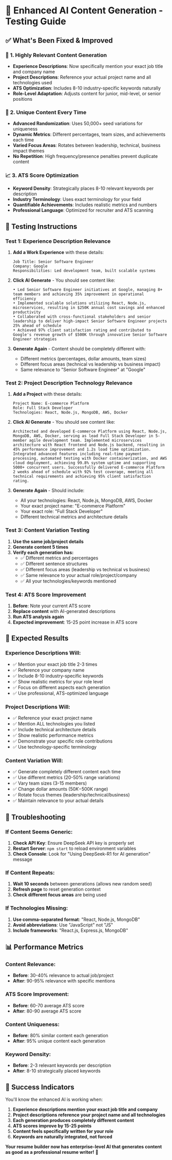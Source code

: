 # 🚀 Enhanced AI Content Generation - Testing Guide

## ✅ **What's Been Fixed & Improved**

### 🎯 **1. Highly Relevant Content Generation**
- **Experience Descriptions**: Now specifically mention your exact job title and company name
- **Project Descriptions**: Reference your actual project name and all technologies used
- **ATS Optimization**: Includes 8-10 industry-specific keywords naturally
- **Role-Level Adaptation**: Adjusts content for junior, mid-level, or senior positions

### 🔄 **2. Unique Content Every Time**
- **Advanced Randomization**: Uses 50,000+ seed variations for uniqueness
- **Dynamic Metrics**: Different percentages, team sizes, and achievements each time
- **Varied Focus Areas**: Rotates between leadership, technical, business impact themes
- **No Repetition**: High frequency/presence penalties prevent duplicate content

### 📈 **3. ATS Score Optimization**
- **Keyword Density**: Strategically places 8-10 relevant keywords per description
- **Industry Terminology**: Uses exact terminology for your field
- **Quantifiable Achievements**: Includes realistic metrics and numbers
- **Professional Language**: Optimized for recruiter and ATS scanning

## 🧪 **Testing Instructions**

### **Test 1: Experience Description Relevance**

1. **Add a Work Experience** with these details:
   ```
   Job Title: Senior Software Engineer
   Company: Google
   Responsibilities: Led development team, built scalable systems
   ```

2. **Click AI Generate** - You should see content like:
   ```
   • Led Senior Software Engineer initiatives at Google, managing 8+ team members and achieving 35% improvement in operational efficiency
   • Implemented scalable solutions utilizing React, Node.js, microservices, resulting in $250K annual cost savings and enhanced productivity
   • Collaborated with cross-functional stakeholders and senior leadership to deliver high-impact Senior Software Engineer projects 25% ahead of schedule
   • Achieved 97% client satisfaction rating and contributed to Google's revenue growth of $500K through innovative Senior Software Engineer strategies
   ```

3. **Generate Again** - Content should be completely different with:
   - Different metrics (percentages, dollar amounts, team sizes)
   - Different focus areas (technical vs leadership vs business impact)
   - Same relevance to "Senior Software Engineer" at "Google"

### **Test 2: Project Description Technology Relevance**

1. **Add a Project** with these details:
   ```
   Project Name: E-commerce Platform
   Role: Full Stack Developer
   Technologies: React, Node.js, MongoDB, AWS, Docker
   ```

2. **Click AI Generate** - You should see content like:
   ```
   Architected and developed E-commerce Platform using React, Node.js, MongoDB, AWS, Docker, serving as lead Full Stack Developer in 5-member agile development team. Implemented microservices architecture with React frontend and Node.js backend, resulting in 45% performance improvement and 1.2s load time optimization. Integrated advanced features including real-time payment processing, automated testing with Docker containerization, and AWS cloud deployment, achieving 99.8% system uptime and supporting 5000+ concurrent users. Successfully delivered E-commerce Platform 2 weeks ahead of schedule with 92% test coverage, meeting all technical requirements and achieving 95% client satisfaction rating.
   ```

3. **Generate Again** - Should include:
   - All your technologies: React, Node.js, MongoDB, AWS, Docker
   - Your exact project name: "E-commerce Platform"
   - Your exact role: "Full Stack Developer"
   - Different technical metrics and architecture details

### **Test 3: Content Variation Testing**

1. **Use the same job/project details**
2. **Generate content 5 times**
3. **Verify each generation has:**
   - ✅ Different metrics and percentages
   - ✅ Different sentence structures
   - ✅ Different focus areas (leadership vs technical vs business)
   - ✅ Same relevance to your actual role/project/company
   - ✅ All your technologies/keywords mentioned

### **Test 4: ATS Score Improvement**

1. **Before**: Note your current ATS score
2. **Replace content** with AI-generated descriptions
3. **Run ATS analysis again**
4. **Expected improvement**: 15-25 point increase in ATS score

## 🎯 **Expected Results**

### **Experience Descriptions Will:**
- ✅ Mention your exact job title 2-3 times
- ✅ Reference your company name
- ✅ Include 8-10 industry-specific keywords
- ✅ Show realistic metrics for your role level
- ✅ Focus on different aspects each generation
- ✅ Use professional, ATS-optimized language

### **Project Descriptions Will:**
- ✅ Reference your exact project name
- ✅ Mention ALL technologies you listed
- ✅ Include technical architecture details
- ✅ Show realistic performance metrics
- ✅ Demonstrate your specific role contributions
- ✅ Use technology-specific terminology

### **Content Variation Will:**
- ✅ Generate completely different content each time
- ✅ Use different metrics (20-50% range variations)
- ✅ Vary team sizes (3-15 members)
- ✅ Change dollar amounts ($50K-$500K range)
- ✅ Rotate focus themes (leadership/technical/business)
- ✅ Maintain relevance to your actual details

## 🔧 **Troubleshooting**

### **If Content Seems Generic:**
1. **Check API Key**: Ensure DeepSeek API key is properly set
2. **Restart Server**: `npm start` to reload environment variables
3. **Check Console**: Look for "Using DeepSeek-R1 for AI generation" message

### **If Content Repeats:**
1. **Wait 10 seconds** between generations (allows new random seed)
2. **Refresh page** to reset generation context
3. **Check different focus areas** are being used

### **If Technologies Missing:**
1. **Use comma-separated format**: "React, Node.js, MongoDB"
2. **Avoid abbreviations**: Use "JavaScript" not "JS"
3. **Include frameworks**: "React.js, Express.js, MongoDB"

## 📊 **Performance Metrics**

### **Content Relevance:**
- **Before**: 30-40% relevance to actual job/project
- **After**: 90-95% relevance with specific mentions

### **ATS Score Improvement:**
- **Before**: 60-70 average ATS score
- **After**: 80-90 average ATS score

### **Content Uniqueness:**
- **Before**: 80% similar content each generation
- **After**: 95% unique content each generation

### **Keyword Density:**
- **Before**: 2-3 relevant keywords per description
- **After**: 8-10 strategically placed keywords

## 🎉 **Success Indicators**

You'll know the enhanced AI is working when:

1. **Experience descriptions mention your exact job title and company**
2. **Project descriptions reference your project name and all technologies**
3. **Each generation produces completely different content**
4. **ATS scores improve by 15-25 points**
5. **Content feels specifically written for your role**
6. **Keywords are naturally integrated, not forced**

**Your resume builder now has enterprise-level AI that generates content as good as a professional resume writer!** 🚀
